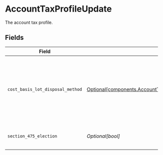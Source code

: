 # AccountTaxProfileUpdate

The account tax profile.


## Fields

| Field                                                                                                                                                                                                                                                                                                                                                                                   | Type                                                                                                                                                                                                                                                                                                                                                                                    | Required                                                                                                                                                                                                                                                                                                                                                                                | Description                                                                                                                                                                                                                                                                                                                                                                             | Example                                                                                                                                                                                                                                                                                                                                                                                 |
| --------------------------------------------------------------------------------------------------------------------------------------------------------------------------------------------------------------------------------------------------------------------------------------------------------------------------------------------------------------------------------------- | --------------------------------------------------------------------------------------------------------------------------------------------------------------------------------------------------------------------------------------------------------------------------------------------------------------------------------------------------------------------------------------- | --------------------------------------------------------------------------------------------------------------------------------------------------------------------------------------------------------------------------------------------------------------------------------------------------------------------------------------------------------------------------------------- | --------------------------------------------------------------------------------------------------------------------------------------------------------------------------------------------------------------------------------------------------------------------------------------------------------------------------------------------------------------------------------------- | --------------------------------------------------------------------------------------------------------------------------------------------------------------------------------------------------------------------------------------------------------------------------------------------------------------------------------------------------------------------------------------- |
| `cost_basis_lot_disposal_method`                                                                                                                                                                                                                                                                                                                                                        | [Optional[components.AccountTaxProfileUpdateCostBasisLotDisposalMethod]](../../models/components/accounttaxprofileupdatecostbasislotdisposalmethod.md)                                                                                                                                                                                                                                  | :heavy_minus_sign:                                                                                                                                                                                                                                                                                                                                                                      | A method of determining the cost basis of an asset that has been sold or disposed of, by identifying which specific lot of the asset was sold and using the cost of that lot to calculate the cost basis; this method is commonly used for tax purposes to determine the amount of reportable capital gains or losses By default, this is set to `COST_BASIS_LOT_DISPOSAL_MIN_TAX_TERM` | COST_BASIS_LOT_DISPOSAL_FIFO                                                                                                                                                                                                                                                                                                                                                            |
| `section_475_election`                                                                                                                                                                                                                                                                                                                                                                  | *Optional[bool]*                                                                                                                                                                                                                                                                                                                                                                        | :heavy_minus_sign:                                                                                                                                                                                                                                                                                                                                                                      | Indicates if the account is eligible to mark-to-market their securities and commodities holdings; Named after the related section of the IRS tax code                                                                                                                                                                                                                                   | true                                                                                                                                                                                                                                                                                                                                                                                    |